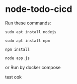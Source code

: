 # node-todo-cicd

Run these commands:


`sudo apt install nodejs`


`sudo apt install npm`


`npm install`

`node app.js`

or Run by docker compose

test
ook
